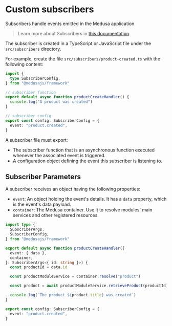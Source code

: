 # Custom subscribers

Subscribers handle events emitted in the Medusa application.

> Learn more about Subscribers
> in [this documentation](https://docs.medusajs.com/learn/fundamentals/events-and-subscribers).

The subscriber is created in a TypeScript or JavaScript file under the `src/subscribers` directory.

For example, create the file `src/subscribers/product-created.ts` with the following content:

```ts
import {
  type SubscriberConfig,
} from "@medusajs/framework"

// subscriber function
export default async function productCreateHandler() {
  console.log("A product was created")
}

// subscriber config
export const config: SubscriberConfig = {
  event: "product.created",
}
```

A subscriber file must export:

- The subscriber function that is an asynchronous function executed whenever the associated event is triggered.
- A configuration object defining the event this subscriber is listening to.

## Subscriber Parameters

A subscriber receives an object having the following properties:

- `event`: An object holding the event's details. It has a `data` property, which is the event's data payload.
- `container`: The Medusa container. Use it to resolve modules' main services and other registered resources.

```ts
import type {
  SubscriberArgs,
  SubscriberConfig,
} from "@medusajs/framework"

export default async function productCreateHandler({
  event: { data },
  container,
}: SubscriberArgs<{ id: string }>) {
  const productId = data.id

  const productModuleService = container.resolve("product")

  const product = await productModuleService.retrieveProduct(productId)

  console.log(`The product ${product.title} was created`)
}

export const config: SubscriberConfig = {
  event: "product.created",
}
```